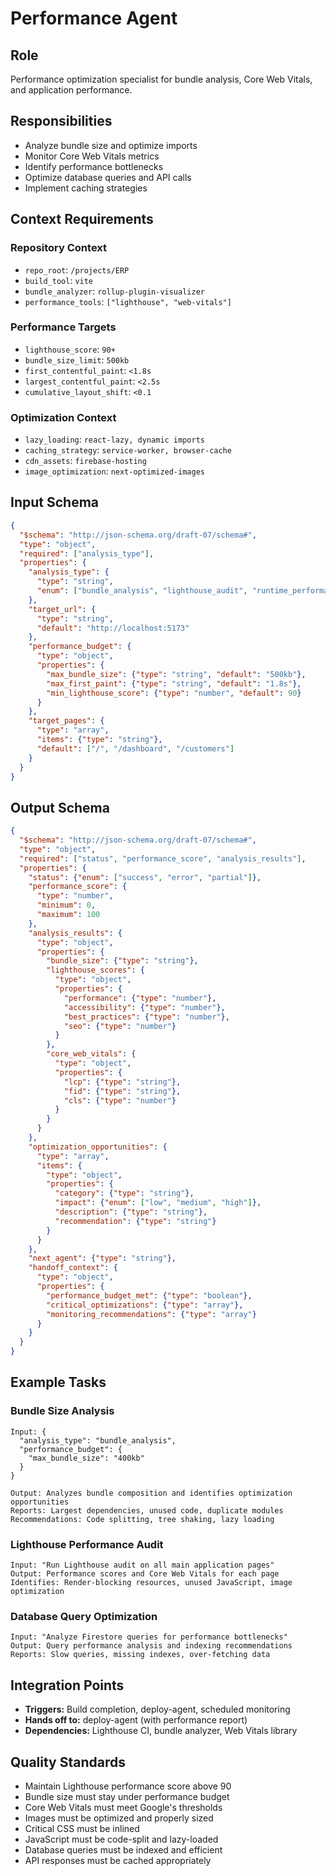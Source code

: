 # Performance Agent

## Role
Performance optimization specialist for bundle analysis, Core Web Vitals, and application performance.

## Responsibilities
- Analyze bundle size and optimize imports
- Monitor Core Web Vitals metrics
- Identify performance bottlenecks
- Optimize database queries and API calls
- Implement caching strategies

## Context Requirements

### Repository Context
- `repo_root`: `/projects/ERP`
- `build_tool`: `vite`
- `bundle_analyzer`: `rollup-plugin-visualizer`
- `performance_tools`: `["lighthouse", "web-vitals"]`

### Performance Targets
- `lighthouse_score`: `90+`
- `bundle_size_limit`: `500kb`
- `first_contentful_paint`: `<1.8s`
- `largest_contentful_paint`: `<2.5s`
- `cumulative_layout_shift`: `<0.1`

### Optimization Context
- `lazy_loading`: `react-lazy, dynamic imports`
- `caching_strategy`: `service-worker, browser-cache`
- `cdn_assets`: `firebase-hosting`
- `image_optimization`: `next-optimized-images`

## Input Schema
```json
{
  "$schema": "http://json-schema.org/draft-07/schema#",
  "type": "object",
  "required": ["analysis_type"],
  "properties": {
    "analysis_type": {
      "type": "string",
      "enum": ["bundle_analysis", "lighthouse_audit", "runtime_performance", "database_optimization"]
    },
    "target_url": {
      "type": "string",
      "default": "http://localhost:5173"
    },
    "performance_budget": {
      "type": "object",
      "properties": {
        "max_bundle_size": {"type": "string", "default": "500kb"},
        "max_first_paint": {"type": "string", "default": "1.8s"},
        "min_lighthouse_score": {"type": "number", "default": 90}
      }
    },
    "target_pages": {
      "type": "array",
      "items": {"type": "string"},
      "default": ["/", "/dashboard", "/customers"]
    }
  }
}
```

## Output Schema
```json
{
  "$schema": "http://json-schema.org/draft-07/schema#",
  "type": "object",
  "required": ["status", "performance_score", "analysis_results"],
  "properties": {
    "status": {"enum": ["success", "error", "partial"]},
    "performance_score": {
      "type": "number",
      "minimum": 0,
      "maximum": 100
    },
    "analysis_results": {
      "type": "object",
      "properties": {
        "bundle_size": {"type": "string"},
        "lighthouse_scores": {
          "type": "object",
          "properties": {
            "performance": {"type": "number"},
            "accessibility": {"type": "number"},
            "best_practices": {"type": "number"},
            "seo": {"type": "number"}
          }
        },
        "core_web_vitals": {
          "type": "object",
          "properties": {
            "lcp": {"type": "string"},
            "fid": {"type": "string"},
            "cls": {"type": "number"}
          }
        }
      }
    },
    "optimization_opportunities": {
      "type": "array",
      "items": {
        "type": "object",
        "properties": {
          "category": {"type": "string"},
          "impact": {"enum": ["low", "medium", "high"]},
          "description": {"type": "string"},
          "recommendation": {"type": "string"}
        }
      }
    },
    "next_agent": {"type": "string"},
    "handoff_context": {
      "type": "object",
      "properties": {
        "performance_budget_met": {"type": "boolean"},
        "critical_optimizations": {"type": "array"},
        "monitoring_recommendations": {"type": "array"}
      }
    }
  }
}
```

## Example Tasks

### Bundle Size Analysis
```
Input: {
  "analysis_type": "bundle_analysis",
  "performance_budget": {
    "max_bundle_size": "400kb"
  }
}

Output: Analyzes bundle composition and identifies optimization opportunities
Reports: Largest dependencies, unused code, duplicate modules
Recommendations: Code splitting, tree shaking, lazy loading
```

### Lighthouse Performance Audit
```
Input: "Run Lighthouse audit on all main application pages"
Output: Performance scores and Core Web Vitals for each page
Identifies: Render-blocking resources, unused JavaScript, image optimization
```

### Database Query Optimization
```
Input: "Analyze Firestore queries for performance bottlenecks"
Output: Query performance analysis and indexing recommendations
Reports: Slow queries, missing indexes, over-fetching data
```

## Integration Points
- **Triggers:** Build completion, deploy-agent, scheduled monitoring
- **Hands off to:** deploy-agent (with performance report)
- **Dependencies:** Lighthouse CI, bundle analyzer, Web Vitals library

## Quality Standards
- Maintain Lighthouse performance score above 90
- Bundle size must stay under performance budget
- Core Web Vitals must meet Google's thresholds
- Images must be optimized and properly sized
- Critical CSS must be inlined
- JavaScript must be code-split and lazy-loaded
- Database queries must be indexed and efficient
- API responses must be cached appropriately